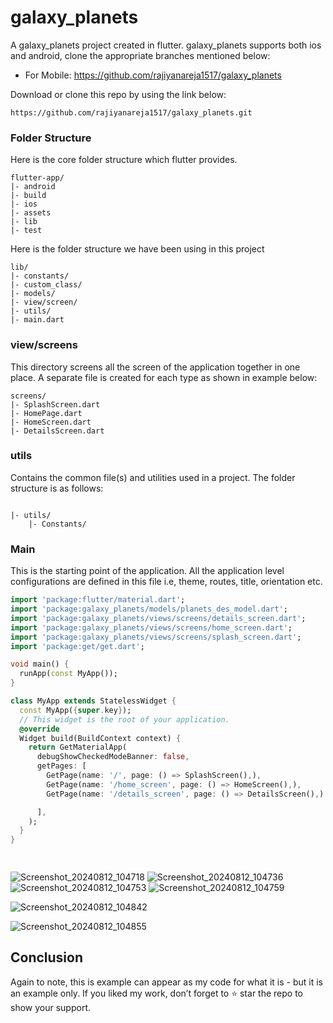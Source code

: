 # galaxy_planets

A galaxy_planets project created in flutter. galaxy_planets supports both ios and android, clone the appropriate branches mentioned below:

* For Mobile: https://github.com/rajiyanareja1517/galaxy_planets

Download or clone this repo by using the link below:

```
https://github.com/rajiyanareja1517/galaxy_planets.git
```


### Folder Structure
Here is the core folder structure which flutter provides.

```
flutter-app/
|- android
|- build
|- ios
|- assets
|- lib
|- test
```

Here is the folder structure we have been using in this project

```
lib/
|- constants/
|- custom_class/
|- models/
|- view/screen/
|- utils/
|- main.dart
```

### view/screens

This directory screens all the screen of the application together in one place. A separate file is created for each type as shown in example below:

```
screens/
|- SplashScreen.dart
|- HomePage.dart
|- HomeScreen.dart
|- DetailsScreen.dart

```

### utils

Contains the common file(s) and utilities used in a project. The folder structure is as follows:

```

|- utils/
    |- Constants/

```


### Main

This is the starting point of the application. All the application level configurations are defined in this file i.e, theme, routes, title, orientation etc.

```dart
import 'package:flutter/material.dart';
import 'package:galaxy_planets/models/planets_des_model.dart';
import 'package:galaxy_planets/views/screens/details_screen.dart';
import 'package:galaxy_planets/views/screens/home_screen.dart';
import 'package:galaxy_planets/views/screens/splash_screen.dart';
import 'package:get/get.dart';

void main() {
  runApp(const MyApp());
}

class MyApp extends StatelessWidget {
  const MyApp({super.key});
  // This widget is the root of your application.
  @override
  Widget build(BuildContext context) {
    return GetMaterialApp(
      debugShowCheckedModeBanner: false,
      getPages: [
        GetPage(name: '/', page: () => SplashScreen(),),
        GetPage(name: '/home_screen', page: () => HomeScreen(),),
        GetPage(name: '/details_screen', page: () => DetailsScreen(),)

      ],
    );
  }
}

  
```

![Screenshot_20240812_104718](https://github.com/user-attachments/assets/fc4ed645-293e-446f-8324-2c25305ca035)
![Screenshot_20240812_104736](https://github.com/user-attachments/assets/8c3cd72b-03d7-4b7b-9f19-34cac2a76e73)
![Screenshot_20240812_104753](https://github.com/user-attachments/assets/29b3a5cb-bcaf-4b01-8858-c7b0a25ddc62)
![Screenshot_20240812_104759](https://github.com/user-attachments/assets/9e7d6ec0-2c47-4bdf-8f33-ee0711084306)

![Screenshot_20240812_104842](https://github.com/user-attachments/assets/b7223090-90f0-4ee9-a4aa-bb8febdb2381)

![Screenshot_20240812_104855](https://github.com/user-attachments/assets/60da6195-281e-4091-abff-59ebf37634eb)


## Conclusion

Again to note, this is example can appear as my code for what it is - but it is an example only. If you liked my work, don’t forget to ⭐ star the repo to show your support.
